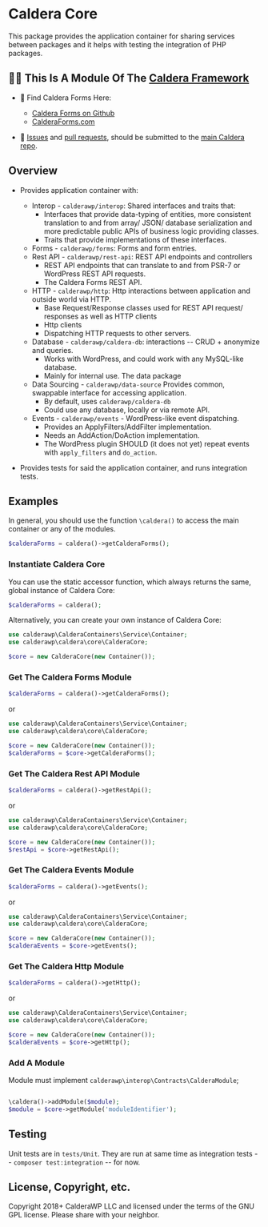 # Caldera Core

This package provides the application container for sharing services between packages and it helps with testing the integration of PHP packages.

## 👀🌋 This Is A Module Of The [Caldera Framework](https://github.com/CalderaWP/caldera)
* 🌋 Find Caldera Forms Here:
    - [Caldera Forms on Github](http://github.com/calderawp/caldera-forms/)
    - [CalderaForms.com](http://calderaforms.com)
    
* 🌋 [Issues](https://github.com/CalderaWP/caldera/issues) and [pull requests](https://github.com/CalderaWP/caldera/pulls), should be submitted to the [main Caldera repo](https://github.com/CalderaWP/caldera/pulls).


## Overview
* Provides application container with:
    * Interop - `calderawp/interop`: Shared interfaces and traits that:
        - Interfaces that provide data-typing of entities, more consistent translation to and from array/ JSON/ database serialization and more predictable public APIs of business logic providing classes.
        - Traits that provide implementations of these interfaces. 
    * Forms - `calderawp/forms`: Forms and form entries.
    * Rest API - `calderawp/rest-api`: REST API endpoints and controllers
        - REST API endpoints that can translate to and from PSR-7 or WordPress REST API requests.
        - The Caldera Forms REST API.
    * HTTP - `calderawp/http`: Http interactions between application and outside world via HTTP.
        - Base Request/Response classes used for REST API request/ responses as well as HTTP clients
        - Http clients
        - Dispatching HTTP requests to other servers.
    * Database - `calderawp/caldera-db`: interactions -- CRUD + anonymize and queries.
        - Works with WordPress, and could work with any MySQL-like database.
        - Mainly for internal use. The data package
    * Data Sourcing - `calderawp/data-source` Provides common, swappable interface for accessing application.
        - By default, uses `calderawp/caldera-db`
        - Could use any database, locally or via remote API.
    * Events - `calderawp/events` - WordPress-like event dispatching.
        - Provides an ApplyFilters/AddFilter implementation.
        - Needs an AddAction/DoAction implementation.
        - The WordPress plugin SHOULD (it does not yet) repeat events with `apply_filters` and `do_action`.
        
* Provides tests for said the application container, and runs integration tests.


## Examples
In general, you should use the function `\caldera()` to access the main container or any of the modules.

```php
$calderaForms = caldera()->getCalderaForms();
```

### Instantiate Caldera Core
You can use the static accessor function, which always returns the same, global instance of Caldera Core:
```php
$calderaForms = caldera();
```

Alternatively, you can create your own instance of Caldera Core:

```php
use calderawp\CalderaContainers\Service\Container;
use calderawp\caldera\core\CalderaCore;

$core = new CalderaCore(new Container());

```

### Get The Caldera Forms Module
```php
$calderaForms = caldera()->getCalderaForms();
```

or

```php
use calderawp\CalderaContainers\Service\Container;
use calderawp\caldera\core\CalderaCore;

$core = new CalderaCore(new Container());
$calderaForms = $core->getCalderaForms();
```

### Get The Caldera Rest API Module
```php
$calderaForms = caldera()->getRestApi();
```

or


```php
use calderawp\CalderaContainers\Service\Container;
use calderawp\caldera\core\CalderaCore;

$core = new CalderaCore(new Container());
$restApi = $core->getRestApi();
```


### Get The Caldera Events Module
```php
$calderaForms = caldera()->getEvents();
```

or


```php
use calderawp\CalderaContainers\Service\Container;
use calderawp\caldera\core\CalderaCore;

$core = new CalderaCore(new Container());
$calderaEvents = $core->getEvents();
```

### Get The Caldera Http Module
```php
$calderaForms = caldera()->getHttp();
```

or


```php
use calderawp\CalderaContainers\Service\Container;
use calderawp\caldera\core\CalderaCore;

$core = new CalderaCore(new Container());
$calderaEvents = $core->getHttp();
```

### Add A Module 

Module must implement `calderawp\interop\Contracts\CalderaModule`;
```php

\caldera()->addModule($module);
$module = $core->getModule('moduleIdentifier');
```

## Testing
Unit tests are in `tests/Unit`. They are run at same time as integration tests -- `composer test:integration` -- for now.

    
## License, Copyright, etc.
Copyright 2018+ CalderaWP LLC and licensed under the terms of the GNU GPL license. Please share with your neighbor.
